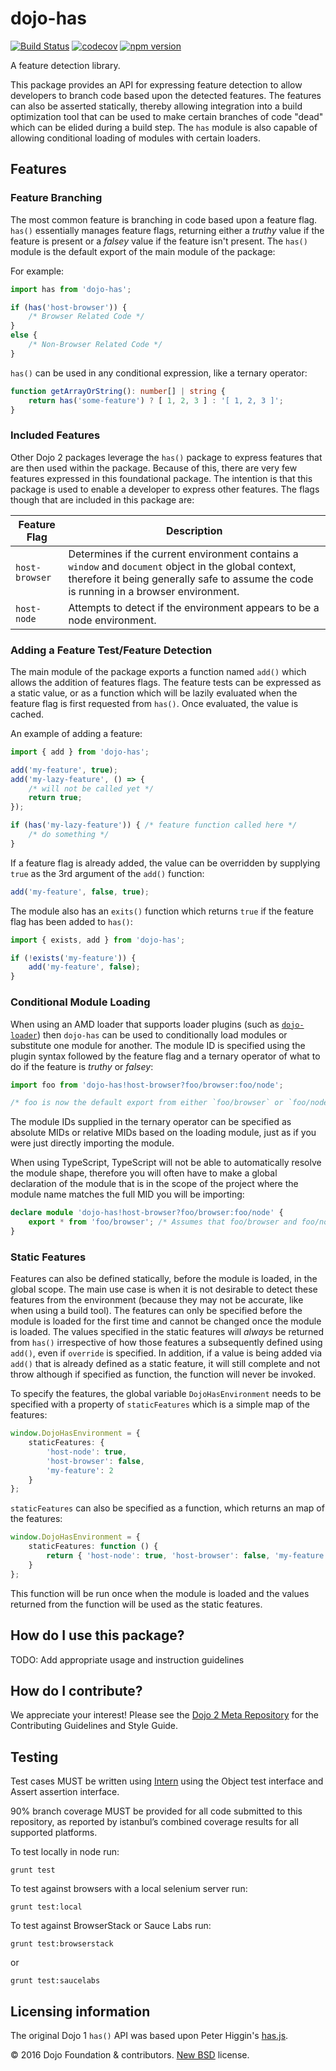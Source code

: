 # dojo-has

[![Build Status](https://travis-ci.org/dojo/has.svg?branch=master)](https://travis-ci.org/dojo/has)
[![codecov](https://codecov.io/gh/dojo/has/branch/master/graph/badge.svg)](https://codecov.io/gh/dojo/has)
[![npm version](https://badge.fury.io/js/dojo-has.svg)](http://badge.fury.io/js/dojo-has)

A feature detection library.

This package provides an API for expressing feature detection to allow developers to branch code based upon the
detected features.  The features can also be asserted statically, thereby allowing integration into a build
optimization tool that can be used to make certain branches of code "dead" which can be elided during a build
step.  The `has` module is also capable of allowing conditional loading of modules with certain loaders.

## Features

### Feature Branching

The most common feature is branching in code based upon a feature flag.  `has()` essentially manages feature
flags, returning either a *truthy* value if the feature is present or a *falsey* value if the feature isn't present.
The `has()` module is the default export of the main module of the package:

For example:

```typescript
import has from 'dojo-has';

if (has('host-browser')) {
	/* Browser Related Code */
}
else {
	/* Non-Browser Related Code */
}
```

`has()` can be used in any conditional expression, like a ternary operator:

```typescript
function getArrayOrString(): number[] | string {
	return has('some-feature') ? [ 1, 2, 3 ] : '[ 1, 2, 3 ]';
}
```

### Included Features

Other Dojo 2 packages leverage the `has()` package to express features that are then used within the package.  Because
of this, there are very few features expressed in this foundational package.  The intention is that this package is
used to enable a developer to express other features.  The flags though that are included in this package are:

|Feature Flag|Description|
|------------|-----------|
|`host-browser`|Determines if the current environment contains a `window` and `document` object in the global context, therefore it being generally safe to assume the code is running in a browser environment.|
|`host-node`|Attempts to detect if the environment appears to be a node environment.|

### Adding a Feature Test/Feature Detection

The main module of the package exports a function named `add()` which allows the addition of features flags.  The feature
tests can be expressed as a static value, or as a function which will be lazily evaluated when the feature flag is first
requested from `has()`.  Once evaluated, the value is cached.

An example of adding a feature:

```typescript
import { add } from 'dojo-has';

add('my-feature', true);
add('my-lazy-feature', () => {
	/* will not be called yet */
	return true;
});

if (has('my-lazy-feature')) { /* feature function called here */
	/* do something */
}
```

If a feature flag is already added, the value can be overridden by supplying `true` as the 3rd argument of the `add()`
function:

```typescript
add('my-feature', false, true);
```

The module also has an `exits()` function which returns `true` if the feature flag has been added to `has()`:

```typescript
import { exists, add } from 'dojo-has';

if (!exists('my-feature')) {
	add('my-feature', false);
}
```

### Conditional Module Loading

When using an AMD loader that supports loader plugins (such as [`dojo-loader`](https://github.com/dojo/loader)) then
`dojo-has` can be used to conditionally load modules or substitute one module for another.  The module ID is specified
using the plugin syntax followed by the feature flag and a ternary operator of what to do if the feature is *truthy*
or *falsey*:

```typescript
import foo from 'dojo-has!host-browser?foo/browser:foo/node';

/* foo is now the default export from either `foo/browser` or `foo/node` */
```

The module IDs supplied in the ternary operator can be specified as absolute MIDs or relative MIDs based on the loading
module, just as if you were just directly importing the module.

When using TypeScript, TypeScript will not be able to automatically resolve the module shape, therefore you will often
have to make a global declaration of the module that is in the scope of the project where the module name matches the
full MID you will be importing:

```typescript
declare module 'dojo-has!host-browser?foo/browser:foo/node' {
	export * from 'foo/browser'; /* Assumes that foo/browser and foo/node have the same shape */
}
```

### Static Features

Features can also be defined statically, before the module is loaded, in the global scope.  The main use case is when
it is not desirable to detect these features from the environment (because they may not be accurate, like when using
a build tool).  The features can only be specified before the module is loaded for the first time and cannot be
changed once the module is loaded.  The values specified in the static features will *always* be returned from `has()`
irrespective of how those features a subsequently defined using `add()`, even if `override` is specified.  In addition,
if a value is being added via `add()` that is already defined as a static feature, it will still complete and not throw
although if specified as function, the function will never be invoked.

To specify the features, the global variable `DojoHasEnvironment` needs to be specified with a property of `staticFeatures`
which is a simple map of the features:

```typescript
window.DojoHasEnvironment = {
	staticFeatures: {
		'host-node': true,
		'host-browser': false,
		'my-feature': 2
	}
};
```

`staticFeatures` can also be specified as a function, which returns an map of the features:

```typescript
window.DojoHasEnvironment = {
	staticFeatures: function () {
		return { 'host-node': true, 'host-browser': false, 'my-feature': 2 };
	}
};
```

This function will be run once when the module is loaded and the values returned from the function will be used as the
static features.

## How do I use this package?

TODO: Add appropriate usage and instruction guidelines

## How do I contribute?

We appreciate your interest!  Please see the [Dojo 2 Meta Repository](https://github.com/dojo/meta#readme) for the
Contributing Guidelines and Style Guide.

## Testing

Test cases MUST be written using [Intern](https://theintern.github.io) using the Object test interface and Assert assertion interface.

90% branch coverage MUST be provided for all code submitted to this repository, as reported by istanbul’s combined coverage results for all supported platforms.

To test locally in node run:

`grunt test`

To test against browsers with a local selenium server run:

`grunt test:local`

To test against BrowserStack or Sauce Labs run:

`grunt test:browserstack`

or

`grunt test:saucelabs`

## Licensing information

The original Dojo 1 `has()` API was based upon Peter Higgin's [has.js](https://github.com/phiggins42/has.js/).

© 2016 Dojo Foundation & contributors. [New BSD](http://opensource.org/licenses/BSD-3-Clause) license.

